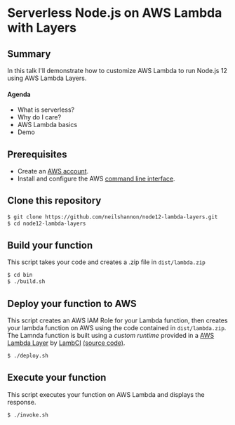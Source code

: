 Serverless Node.js on AWS Lambda with Layers
================================================

## Summary

In this talk I'll demonstrate how to customize AWS Lambda to run Node.js 12 using AWS Lambda Layers.

#### Agenda

- What is serverless?
- Why do I care?
- AWS Lambda basics
- Demo

## Prerequisites

- Create an [AWS account](https://aws.amazon.com/).
- Install and configure the AWS [command line interface](https://aws.amazon.com/cli/).

## Clone this repository

```sh
$ git clone https://github.com/neilshannon/node12-lambda-layers.git
$ cd node12-lambda-layers
```

## Build your function

This script takes your code and creates a .zip file in `dist/lambda.zip`

```sh
$ cd bin
$ ./build.sh
```

## Deploy your function to AWS

This script creates an AWS IAM Role for your Lambda function, then creates your lambda function on AWS using the code contained in `dist/lambda.zip`.  The Lamnda function is built using a *custom runtime* provided in a [AWS Lambda Layer](https://docs.aws.amazon.com/lambda/latest/dg/configuration-layers.html) by [LambCI](http://lambci.org/) [(source code)](https://github.com/lambci/node-custom-lambda).

```sh
$ ./deploy.sh
```

## Execute your function

This script executes your function on AWS Lambda and displays the response.

```sh
$ ./invoke.sh
```
